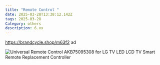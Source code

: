 ```yaml
---
title: "Remote Control "
date: 2025-03-28T13:38:12.142Z
tags: 2025-03-28
Category: others
description: 6.xx
---
```

https://brandcycle.shop/m63f2  ad <!--StartFragment-->

![Universal Remote Control AKB75095308 for LG TV LED LCD TV Smart Remote Replacement Controller](https://i5.walmartimages.com/seo/Universal-Remote-Control-AKB75095308-for-LG-TV-LED-LCD-TV-Smart-Remote-Replacement-Controller_b8d5a683-db80-4273-a4e2-e974c9711c6f_1.37d0fd175411f9c0eeba58e89b9df1d5.jpeg?odnHeight=640&odnWidth=640&odnBg=FFFFFF)

<!--EndFragment-->